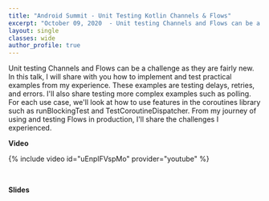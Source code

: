 ```yaml
---
title: "Android Summit - Unit Testing Kotlin Channels & Flows"
excerpt: "October 09, 2020  - Unit testing Channels and Flows can be a challenge as they are fairly new. In this talk, I will share with you how to implement and test practical examples from my experience."
layout: single
classes: wide
author_profile: true
---
```


Unit testing Channels and Flows can be a challenge as they are fairly new. In this talk, I will share with you how to implement and test practical examples from my experience. These examples are testing delays, retries, and errors. I'll also share testing more complex examples such as polling. For each use case, we'll look at how to use features in the coroutines library such as runBlockingTest and TestCoroutineDispatcher. From my journey of using and testing Flows in production, I'll share the challenges I experienced.


**Video**

{% include video id="uEnpIFVspMo" provider="youtube" %}

<br/>

**Slides**

<script async class="speakerdeck-embed" data-id="39478411379b450387c26e10e80eacce" data-ratio="1.77777777777778" src="//speakerdeck.com/assets/embed.js"></script>

